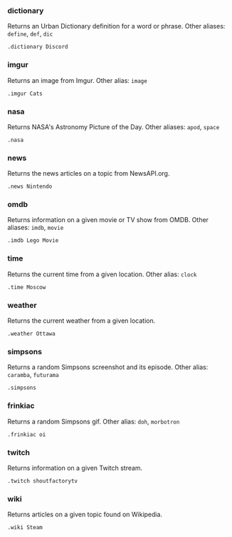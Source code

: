 ### dictionary
Returns an Urban Dictionary definition for a word or phrase. Other aliases: `define`, `def`, `dic`
```
.dictionary Discord
```

### imgur
Returns an image from Imgur. Other alias: `image`
```
.imgur Cats
```

### nasa
Returns NASA's Astronomy Picture of the Day. Other aliases: `apod`, `space`
```
.nasa
```

### news
Returns the news articles on a topic from NewsAPI.org.
```
.news Nintendo
```

### omdb
Returns information on a given movie or TV show from OMDB. Other aliases: `imdb`, `movie`
```
.imdb Lego Movie
```

### time
Returns the current time from a given location. Other alias: `clock`
```
.time Moscow
```

### weather
Returns the current weather from a given location.
```
.weather Ottawa
```

### simpsons
Returns a random Simpsons screenshot and its episode. Other alias: `caramba`, `futurama`
```
.simpsons
```

### frinkiac
Returns a random Simpsons gif. Other alias: `doh`, `morbotron`
```
.frinkiac oi
```

### twitch
Returns information on a given Twitch stream.
```
.twitch shoutfactorytv
```

### wiki
Returns articles on a given topic found on Wikipedia.
```
.wiki Steam
```